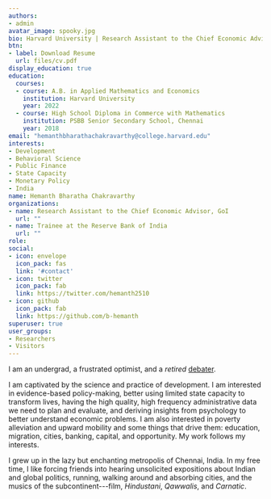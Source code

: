 ```yaml
---
authors:
- admin
avatar_image: spooky.jpg
bio: Harvard University | Research Assistant to the Chief Economic Advisor, Govt. of India
btn:
- label: Download Resume
  url: files/cv.pdf
display_education: true
education:
  courses:
  - course: A.B. in Applied Mathematics and Economics
    institution: Harvard University 
    year: 2022
  - course: High School Diploma in Commerce with Mathematics
    institution: PSBB Senior Secondary School, Chennai
    year: 2018
email: "hemanthbharathachakravarthy@college.harvard.edu"
interests:
- Development
- Behavioral Science
- Public Finance
- State Capacity
- Monetary Policy
- India
name: Hemanth Bharatha Chakravarthy
organizations:
- name: Research Assistant to the Chief Economic Advisor, GoI
  url: ""
- name: Trainee at the Reserve Bank of India
  url: ""
role: 
social:
- icon: envelope
  icon_pack: fas
  link: '#contact'
- icon: twitter
  icon_pack: fab
  link: https://twitter.com/hemanth2510
- icon: github
  icon_pack: fab
  link: https://github.com/b-hemanth
superuser: true
user_groups:
- Researchers
- Visitors
---
```


I am an undergrad, a frustrated optimist, and a *retired* [debater](https://www.edexlive.com/news/2018/aug/02/meet-indias-youngest-debate-guns-who-matched-wits-with-the-best-in-the-world-3562.html).

I am captivated by the science and practice of development. I am interested in evidence-based policy-making, better using limited state capacity to transform lives, having the high quality, high frequency administrative data we need to plan and evaluate, and deriving insights from psychology to better understand economic problems. I am also interested in poverty alleviation and upward mobility and some things that drive them: education, migration, cities, banking, capital, and opportunity. My work follows my interests.

I grew up in the lazy but enchanting metropolis of Chennai, India. In my free time, I like forcing friends into hearing unsolicited expositions about Indian and global politics, running, walking around and absorbing cities, and the musics of the subcontinent---film, *Hindustani*, *Qawwalis*, and *Carnatic*.

